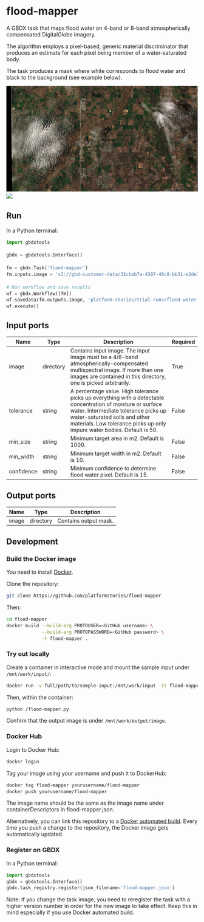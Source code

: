 # flood-mapper

A GBDX task that maps flood water on 4-band or 8-band atmospherically compensated DigitalGlobe imagery.

The algorithm employs a pixel-based, generic material discriminator that produces an estimate for each pixel being member of a water-saturated body.

The task produces a mask where white corresponds to flood water and black to the background (see example below).

<img src='./images/longmont.png'>  

<img src='./images/flood-water.png'>  

## Run

In a Python terminal:

```python
import gbdxtools

gbdx = gbdxtools.Interface()

fm = gbdx.Task('flood-mapper')
fm.inputs.image = 's3://gbd-customer-data/32cbab7a-4307-40c8-bb31-e2de32f940c2/platform-stories/flood-water/north-carolina/10400100238BDE00/ms'

# Run workflow and save results
wf = gbdx.Workflow([fm])
wf.savedata(fm.outputs.image, 'platform-stories/trial-runs/flood-water')
wf.execute()
```

## Input ports

| Name  | Type |  Description | Required |
|-------|--------------|----------------|----------------|
| image | directory | Contains input image. The input image must be a 4/8-band atmospherically-compensated multispectral image. If more than one images are contained in this directory, one is picked arbitrarily. | True |
| tolerance | string | A percentage value. High tolerance picks up everything with a detectable concentration of moisture or surface water. Intermediate tolerance picks up water-saturated soils and other materials. Low tolerance picks up only impure water bodies. Default is 50. | False |
| min_size | string | Minimum target area in m2. Default is 1000. | False |
| min_width | string | Minimum target width in m2. Default is 10. | False |
| confidence | string | Minimum confidence to determine flood water pixel. Default is 15. | False |

## Output ports

| Name  | Type | Description                                    |
|-------|---------|---------------------------------------------------|
| image | directory | Contains output mask. |


## Development

### Build the Docker image

You need to install [Docker](https://docs.docker.com/engine/installation/).

Clone the repository:

```bash
git clone https://github.com/platformstories/flood-mapper
```

Then:

```bash
cd flood-mapper
docker build --build-arg PROTOUSER=<GitHub username> \
             --build-arg PROTOPASSWORD=<GitHub password> \
             -t flood-mapper .
```

### Try out locally

Create a container in interactive mode and mount the sample input under `/mnt/work/input/`:

```bash
docker run -v full/path/to/sample-input:/mnt/work/input -it flood-mapper
```

Then, within the container:

```bash
python /flood-mapper.py
```

Confirm that the output image is under `/mnt/work/output/image`.

### Docker Hub

Login to Docker Hub:

```bash
docker login
```

Tag your image using your username and push it to DockerHub:

```bash
docker tag flood-mapper yourusername/flood-mapper
docker push yourusername/flood-mapper
```

The image name should be the same as the image name under containerDescriptors in flood-mapper.json.

Alternatively, you can link this repository to a [Docker automated build](https://docs.docker.com/docker-hub/builds/).
Every time you push a change to the repository, the Docker image gets automatically updated.

### Register on GBDX

In a Python terminal:

```python
import gbdxtools
gbdx = gbdxtools.Interface()
gbdx.task_registry.register(json_filename='flood-mapper.json')
```

Note: If you change the task image, you need to reregister the task with a higher version number
in order for the new image to take effect. Keep this in mind especially if you use Docker automated build.
